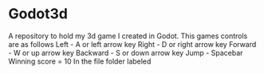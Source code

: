 # Godot3d
A repository to hold my 3d game I created in Godot.
This games controls are as follows
Left - A or left arrow key
Right - D or right arrow key
Forward - W or up arrow key
Backward - S or down arrow key
Jump - Spacebar
Winning score = 10
In the file folder labeled 
